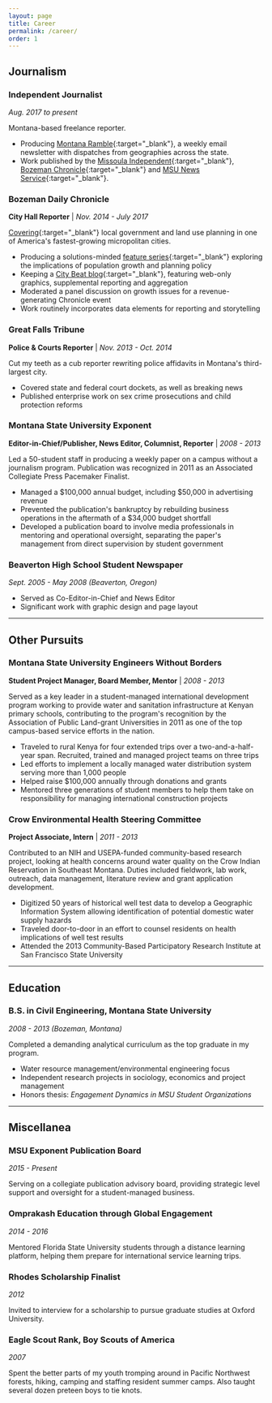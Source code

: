 ```yaml
---
layout: page
title: Career
permalink: /career/
order: 1
---
```

## Journalism

### Independent Journalist
*Aug. 2017 to present*

Montana-based freelance reporter.

* Producing [Montana Ramble](http://tinyletter.com/eidietrich){:target="_blank"}, a weekly email newsletter with dispatches from geographies across the state.
* Work published by the [Missoula Independent](https://missoulanews.bigskypress.com/missoula/outgrowing-house-and-home/Content?oid=4990563){:target="_blank"}, [Bozeman Chronicle](https://www.google.com/url?sa=t&rct=j&q=&esrc=s&source=web&cd=1&cad=rja&uact=8&ved=0ahUKEwidzsC62b7WAhUS8mMKHeE6CT0QFggoMAA&url=https%3A%2F%2Fwww.bozemandailychronicle.com%2Fopinions%2Fguest_columnists%2Fwhat-s-lost-if-we-give-up-on-affordability-people%2Farticle_721268ba-8def-5a32-b5c1-27ea7274d243.html&usg=AFQjCNHnClxQ_a8Dh_1Qz53DAw1Bx1I1Ow){:target="_blank"} and [MSU News Service](http://www.montana.edu/news/17105/msu-alumni-help-build-up-a-small-town-dinosaur-museum-in-eastern-montana){:target="_blank"}.

### Bozeman Daily Chronicle
**City Hall Reporter** | *Nov. 2014 - July 2017*

[Covering](https://www.bozemandailychronicle.com/users/profile/edietrich/){:target="_blank"} local government and land use planning in one of America's fastest-growing micropolitan cities.
* Producing a solutions-minded [feature series](http://www.bozemandailychronicle.com/special_reports/growth/){:target="_blank"} exploring the implications of population growth and planning policy
* Keeping a [City Beat blog](http://www.bozemandailychronicle.com/blogs/city/){:target="_blank"}, featuring web-only graphics, supplemental reporting and aggregation
* Moderated a panel discussion on growth issues for a revenue-generating Chronicle event
* Work routinely incorporates data elements for reporting and storytelling

### Great Falls Tribune
**Police & Courts Reporter** | *Nov. 2013 - Oct. 2014*

Cut my teeth as a cub reporter rewriting police affidavits in Montana's third-largest city.
* Covered state and federal court dockets, as well as breaking news
* Published enterprise work on sex crime prosecutions and child protection reforms

### Montana State University Exponent
**Editor-in-Chief/Publisher, News Editor, Columnist, Reporter** | *2008 - 2013*

Led a 50-student staff in producing a weekly paper on a campus without a journalism program. Publication was recognized in 2011 as an Associated Collegiate Press Pacemaker Finalist.
* Managed a $100,000 annual budget, including $50,000 in advertising revenue
* Prevented the publication's bankruptcy by rebuilding business operations in the aftermath of a $34,000 budget shortfall
* Developed a publication board to involve media professionals in mentoring and operational oversight, separating the paper's management from direct supervision by student government

### Beaverton High School Student Newspaper
*Sept. 2005 - May 2008 (Beaverton, Oregon)*

* Served as Co-Editor-in-Chief and News Editor
* Significant work with graphic design and page layout

---
## Other Pursuits

### Montana State University Engineers Without Borders
**Student Project Manager, Board Member, Mentor** | *2008 - 2013*

Served as a key leader in a student-managed international development program working to provide water and sanitation infrastructure at Kenyan primary schools, contributing to the program's recognition by the Association of Public Land-grant Universities in 2011 as one of the top campus-based service efforts in the nation.
* Traveled to rural Kenya for four extended trips over a two-and-a-half-year span. Recruited, trained and managed project teams on three trips
* Led efforts to implement a locally managed water distribution system serving more than 1,000 people 
* Helped raise $100,000 annually through donations and grants
* Mentored three generations of student members to help them take on responsibility for managing international construction projects


### Crow Environmental Health Steering Committee
**Project Associate, Intern** | *2011 - 2013*

Contributed to an NIH and USEPA-funded community-based research project, looking at health concerns around water quality on the Crow Indian Reservation in Southeast Montana. Duties included fieldwork, lab work, outreach, data management, literature review and grant application development.
* Digitized 50 years of historical well test data to develop a Geographic Information System allowing identification of potential domestic water supply hazards
* Traveled door-to-door in an effort to counsel residents on health implications of well test results
* Attended the 2013 Community-Based Participatory Research Institute at San Francisco State University

---
## Education

### B.S. in Civil Engineering, Montana State University
*2008 - 2013 (Bozeman, Montana)*

Completed a demanding analytical curriculum as the top graduate in my program. 
* Water resource management/environmental engineering focus
* Independent research projects in sociology, economics and project management
* Honors thesis: *Engagement Dynamics in MSU Student Organizations*

---
## Miscellanea

### MSU Exponent Publication Board
*2015 - Present*

Serving on a collegiate publication advisory board, providing strategic level support and oversight for a student-managed business.

### Omprakash Education through Global Engagement
*2014 - 2016*

Mentored Florida State University students through a distance learning platform, helping them prepare for international service learning trips.

### Rhodes Scholarship Finalist
*2012*

Invited to interview for a scholarship to pursue graduate studies at Oxford University. 

### Eagle Scout Rank, Boy Scouts of America
*2007*

Spent the better parts of my youth tromping around in Pacific Northwest forests, hiking, camping and staffing resident summer camps. Also taught several dozen preteen boys to tie knots.